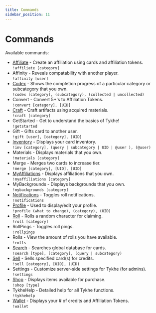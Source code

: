 ```yaml
---
title: Commands
sidebar_position: 11
---
```

# Commands
Available commands:
- [Affiliate](profiles/affiliations) - Create an affiliation using cards and affiliation tokens.  
`!affiliate [category]`
- Affinity - Reveals compatability with another player.  
`!affinity [user]`
- [Codex](codex) - Shows the completion progress of a particular category or subcategory that you own.  
`!codex [category], (subcategory), (collected | uncollected)`
- Convert - Convert 5*'s to Affiliation Tokens.  
`!convert [category], [UID]`
- [Craft](crafting) - Craft artifacts using acquired materials.  
`!craft [category]`
- GetStarted - Get to understand the basics of Tykhe!  
`!getstarted`
- Gift - Gifts card to another user.  
`!gift [user], [category], [UID]`
- [Inventory](basics/inventory) - Displays your card inventory.  
`!inv [category], (query | subcategory | UID | @user ), (@user)`
- Materials - Displays materials that you own.  
`!materials [category]`
- Merge - Merges two cards to increase tier.  
`!merge [category], [UID], [UID]`
- [MyAffiliations](profiles/affiliations) - Displays affiliations that you own.  
`!myaffiliations [category]`
- MyBackgrounds - Displays backgrounds that you own.  
`!mybackgrounds [category]`
- [Notifications](basics/notifications) - Toggles roll notifications.  
`!notifications`
- [Profile](profiles/profile) - Used to display/edit your profile.  
`!profile (what to change), (category), (UID)`
- [Roll](basics/rolling) - Rolls a random character for claiming.  
`!roll [category]`
- RollPings - Toggles roll pings.  
`!rollpings`
- Rolls - View the amount of rolls you have available.  
`!rolls`
- [Search](search) - Searches global database for cards.  
`!search [type], [category], (query | subcategory)`
- [Sell](shop/currency) - Sells specified card(s) for credits.  
`!sell [category], [UID], (UID)`
- Settings - Customize server-side settings for Tykhe (for admins).  
`!settings`
- [Shop](shop/currency) - Displays items available for purchase.  
`!shop [type]`
- TykheHelp - Detailed help for all Tykhe functions.  
`!tykhehelp`
- [Wallet](shop/currency) - Displays your # of credits and Affiliation Tokens.  
`!wallet`